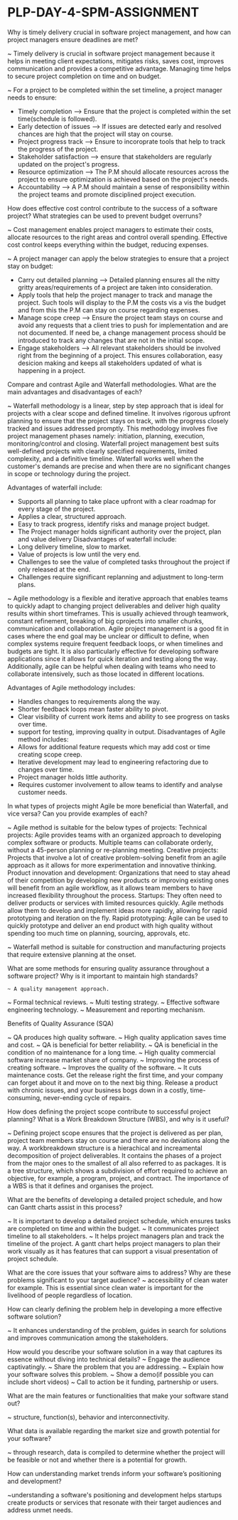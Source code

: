 # PLP-DAY-4-SPM-ASSIGNMENT


Why is timely delivery crucial in software project management, and how can project managers ensure deadlines are met?

~ Timely delivery is crucial in software project management because it helps in meeting client expectations, mitigates risks, saves cost, improves communication and provides a competitive advantage. Managing time helps to secure project completion on time and on budget.

~ For a project to be completed within the set timeline, a project manager needs to ensure:
* Timely completion --> Ensure that the project is completed within the set time(schedule is followed).
* Early detection of issues --> If issues are detected early and resolved chances are high that the project will stay on course.
* Project progress track --> Ensure to incoroprate tools that help to track the progress of the project.
* Stakeholder satisfaction --> ensure that stakeholders are regularly updated on the project's progress.
* Resource optimization --> The P.M should allocate resources across the project to ensure optimization is achieved based on the project's needs.
* Accountability --> A P.M should maintain a sense of responsibility within the project teams and promote disciplined project execution.


How does effective cost control contribute to the success of a software project? What strategies can be used to prevent budget overruns?

~ Cost management enables project managers to estimate their costs, allocate resources to the right areas and control overall spending. Effective cost control keeps everything within the budget, reducing expenses.

~ A project manager can apply the below strategies to ensure that a project stay on budget:
* Carry out detailed planning --> Detailed planning ensures all the nitty gritty areas/requirements of a project are taken into consideration.
* Apply tools that help the project manager to track and manage the project. Such tools will display to the P.M the costs vis a vis the budget and from this the P.M can stay on course regarding expenses.
* Manage scope creep --> Ensure the project team stays on course and avoid any requests that a client tries to push for implementation and are not documented. If need be, a change management process should be introduced to track any changes that are not in the initial scope.
* Engage stakeholders --> All relevant stakeholders should be involved right from the beginning of a project. This ensures collaboration, easy desicion making and keeps all stakeholders updated of what is happening in a project.
  
Compare and contrast Agile and Waterfall methodologies. What are the main advantages and disadvantages of each?

~ Waterfall methodology is a linear, step by step approach that is ideal for projects with a clear scope and defined timeline. It involves rigorous upfront planning to ensure that the project stays on track, with the progress closely tracked and issues addressed promptly. This methodology involves five project management phases namely: initiation, planning, execution, monitoring/control and closing. 
Waterfall project management best suits well-defined projects with clearly specified requirements, limited complexity, and a definitive timeline. Waterfall works well when the customer's demands are precise and when there are no significant changes in scope or technology during the project.

Advantages of waterfall include:
* Supports all planning to take place upfront with a clear roadmap for every stage of the project.
* Applies a clear, structured approach.
* Easy to track progress, identify risks and manage project budget.
* The Project manager holds significant authority over the project, plan and value delivery
Disadvantages of waterfall include:
* Long delivery timeline, slow to market.
* Value of projects is low until the very end.
* Challenges to see the value of completed tasks throughout the project if only released at the end.
* Challenges require significant replanning and adjustment to long-term plans.

~ Agile methodology is a flexible and iterative approach that enables teams to quickly adapt to changing project deliverables and deliver high quality results within short timeframes. This is usually achieved through teamwork, constant refinement, breaking of big cprojects into smaller chunks, communication and collaboration.
Agile project management is a good fit in cases where the end goal may be unclear or difficult to define, when complex systems require frequent feedback loops, or when timelines and budgets are tight. It is also particularly effective for developing software applications since it allows for quick iteration and testing along the way. Additionally, agile can be helpful when dealing with teams who need to collaborate intensively, such as those located in different locations.

Advantages of Agile methodology includes:
* Handles changes to requirements along the way.
* Shorter feedback loops mean faster ability to pivot.
* Clear visibility of current work items and ability to see progress on tasks over time.
* support for testing, improving quality in output.
Disadvantages of Agile method includes:
* Allows for additional feature requests which may add cost or time creating scope creep.
* Iterative development may lead to engineering refactoring due to changes over time.
* Project manager holds little authority.
* Requires customer involvement to allow teams to identify and analyse customer needs.

In what types of projects might Agile be more beneficial than Waterfall, and vice versa? Can you provide examples of each?

~ Agile method is suitable for the below types of projects:
    Technical projects: Agile provides teams with an organized approach to developing complex software or products. Multiple teams can collaborate orderly, without a 45-person planning or re-planning meeting.
    Creative projects: Projects that involve a lot of creative problem-solving benefit from an agile approach as it allows for more experimentation and innovative thinking.
    Product innovation and development: Organizations that need to stay ahead of their competition by developing new products or improving existing ones will benefit from an agile workflow, as it allows team members to have increased flexibility throughout the process.
    Startups: They often need to deliver products or services with limited resources quickly. Agile methods allow them to develop and implement ideas more rapidly, allowing for rapid prototyping and iteration on the fly.
    Rapid prototyping: Agile can be used to quickly prototype and deliver an end product with high quality without spending too much time on planning, sourcing, approvals, etc.


~ Waterfall method is suitable for construction and manufacturing projects that require extensive planning at the onset.

What are some methods for ensuring quality assurance throughout a software project? Why is it important to maintain high standards?

    ~ A quality management approach.
   ~  Formal technical reviews.
   ~  Multi testing strategy.
   ~  Effective software engineering technology.
    ~ Measurement and reporting mechanism.

 Benefits of Quality Assurance (SQA)

   ~  QA produces high quality software.
  ~  High quality application saves time and cost.
  ~  QA is beneficial for better reliability.
   ~ QA is beneficial in the condition of no maintenance for a long time.
  ~  High quality commercial software increase market share of company.
  ~  Improving the process of creating software.
  ~  Improves the quality of the software.
  ~  It cuts maintenance costs. Get the release right the first time, and your company can forget about it and move on to the next big thing. Release a product with chronic issues, and your business bogs down in a costly, time-consuming, never-ending cycle of repairs.

How does defining the project scope contribute to successful project planning? What is a Work Breakdown Structure (WBS), and why is it useful?

~ Defining project scope ensures that the project is delivered as per plan, project team members stay on course and there are no deviations along the way. A workbreakdown structure is a hierachical and increamental decomposition of project deliverables. It contains the phases of a project from the major ones to the smallest of all also referred to as packages. It is a tree structure, which shows a subdivision of effort required to achieve an objective, for example, a program, project, and contract. The importance of a WBS is that it defines and organises the project.


What are the benefits of developing a detailed project schedule, and how can Gantt charts assist in this process?

~ It is important to develop a detailed project schedule, which ensures tasks are completed on time and within the budget.
~ It communicates project timeline to all stakeholders.
~ It helps project managers plan and track the timeline of the project.
A gantt chart helps project managers to plan their work visually as it has features that can support a visual presentation of project schedule.

What are the core issues that your software aims to address? Why are these problems significant to your target audience?
~ accessibility of clean water for example. This is essential since clean water is important for the livelihood of people regardless of location.

How can clearly defining the problem help in developing a more effective software solution?

~ It enhances understanding of the problem, guides in search for solutions and improves communication among the stakeholders.

How would you describe your software solution in a way that captures its essence without diving into technical details?
~ Engage the audience captivatingly.
~ Share the problem that you are addressing.
~ Explain how your software solves this problem.
~ Show a demo(if possible you can include short videos)
~ Call to action be it funding, partnership or users.

What are the main features or functionalities that make your software stand out?

~  structure, function(s), behavior and interconnectivity.

What data is available regarding the market size and growth potential for your software?

~ through research, data is compiled to determine whether the project will be feasible or not and whether there is a potential for growth.

How can understanding market trends inform your software’s positioning and development?

~understanding a software's positioning and development helps startups create products or services that resonate with their target audiences and address unmet needs.




